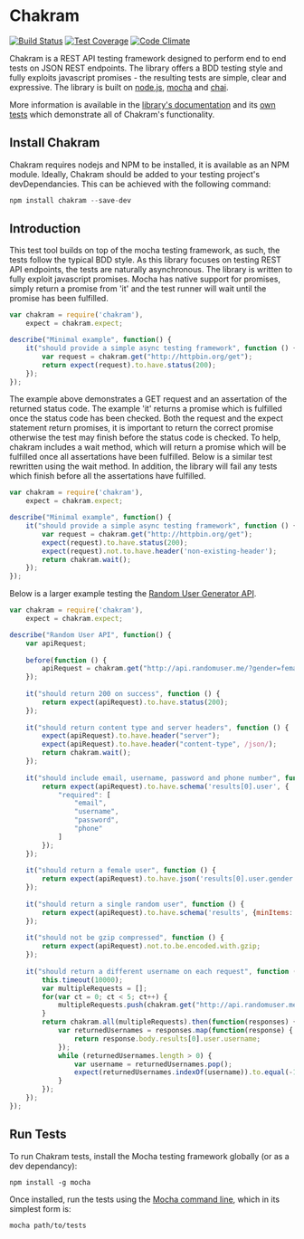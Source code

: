 # Chakram

[![Build Status](https://travis-ci.org/dareid/chakram.svg?branch=master)](https://travis-ci.org/dareid/chakram) [![Test Coverage](https://codeclimate.com/github/dareid/chakram/badges/coverage.svg)](https://codeclimate.com/github/dareid/chakram) [![Code Climate](https://codeclimate.com/github/dareid/chakram/badges/gpa.svg)](https://codeclimate.com/github/dareid/chakram)

Chakram is a REST API testing framework designed to perform end to end tests on JSON REST endpoints. The library offers a BDD testing style and fully exploits javascript promises - the resulting tests are simple, clear and expressive. The library is built on [node.js](https://nodejs.org/), [mocha](http://mochajs.org/) and [chai](http://chaijs.com/). 

More information is available in the [library's documentation](http://dareid.github.io/chakram/) and its [own tests](https://github.com/dareid/chakram/tree/master/test) which demonstrate all of Chakram's functionality. 

## Install Chakram
Chakram requires nodejs and NPM to be installed, it is available as an NPM module. Ideally, Chakram should be added to your testing project's devDependancies. This can be achieved with the following command:
```js
npm install chakram --save-dev
```

## Introduction
This test tool builds on top of the mocha testing framework, as such, the tests follow the typical BDD style. As this library focuses on testing REST API endpoints, the tests are naturally asynchronous. The library is written to fully exploit javascript promises. Mocha has native support for promises, simply return a promise from 'it' and the test runner will wait until the promise has been fulfilled. 

```js
var chakram = require('chakram'),
    expect = chakram.expect;

describe("Minimal example", function() {    
    it("should provide a simple async testing framework", function () {
        var request = chakram.get("http://httpbin.org/get");
        return expect(request).to.have.status(200);
    });
});
```
The example above demonstrates a GET request and an assertation of the returned status code. The example 'it' returns a promise which is fulfilled once the status code has been checked. Both the request and the expect statement return promises, it is important to return the correct promise otherwise the test may finish before the status code is checked. To help, chakram includes a wait method, which will return a promise which will be fulfilled once all assertations have been fulfilled. Below is a similar test rewritten using the wait method. In addition, the library will fail any tests which finish before all the assertations have fulfilled.

```js
var chakram = require('chakram'),
    expect = chakram.expect;

describe("Minimal example", function() {    
    it("should provide a simple async testing framework", function () {
        var request = chakram.get("http://httpbin.org/get");
        expect(request).to.have.status(200);
        expect(request).not.to.have.header('non-existing-header');
        return chakram.wait();
    });
});
```

Below is a larger example testing the [Random User Generator API](https://randomuser.me/).

```js
var chakram = require('chakram'),
    expect = chakram.expect;

describe("Random User API", function() {
    var apiRequest;
    
    before(function () {
        apiRequest = chakram.get("http://api.randomuser.me/?gender=female");
    });
    
    it("should return 200 on success", function () {
        return expect(apiRequest).to.have.status(200);
    });
    
    it("should return content type and server headers", function () {
        expect(apiRequest).to.have.header("server");
        expect(apiRequest).to.have.header("content-type", /json/);
        return chakram.wait();
    });
    
    it("should include email, username, password and phone number", function () {
        return expect(apiRequest).to.have.schema('results[0].user', {
            "required": [
                "email", 
                "username", 
                "password", 
                "phone"
            ]
        });
    });
    
    it("should return a female user", function () {
        return expect(apiRequest).to.have.json('results[0].user.gender', 'female');
    });
    
    it("should return a single random user", function () {
        return expect(apiRequest).to.have.schema('results', {minItems: 1, maxItems: 1});
    }); 
    
    it("should not be gzip compressed", function () {
        return expect(apiRequest).not.to.be.encoded.with.gzip;
    });
    
    it("should return a different username on each request", function () {
        this.timeout(10000);
        var multipleRequests = [];
        for(var ct = 0; ct < 5; ct++) {
            multipleRequests.push(chakram.get("http://api.randomuser.me/?gender=female"));
        }
        return chakram.all(multipleRequests).then(function(responses) {
            var returnedUsernames = responses.map(function(response) {
                return response.body.results[0].user.username;
            });
            while (returnedUsernames.length > 0) {
                var username = returnedUsernames.pop();
                expect(returnedUsernames.indexOf(username)).to.equal(-1);
            }
        });
    });
});

```

## Run Tests
To run Chakram tests, install the Mocha testing framework globally (or as a dev dependancy):
```
npm install -g mocha
```
Once installed, run the tests using the [Mocha command line](http://mochajs.org/#usage), which in its simplest form is:
```
mocha path/to/tests
```